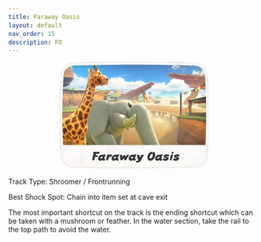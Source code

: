 ```yaml
---
title: Faraway Oasis
layout: default
nav_order: 15
description: FO
---
```


<p align="center">
  <img src="/assets/images/icon-faraway-oasis.png" alt="Faraway Oasis" width="300"/>
</p>

Track Type: Shroomer / Frontrunning

Best Shock Spot: Chain into item set at cave exit

The most important shortcut on the track is the ending shortcut which can be taken with a mushroom or feather. In the water section, take the rail to the top path to avoid the water.

